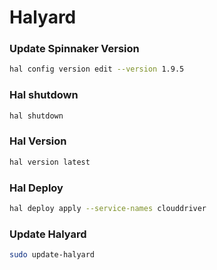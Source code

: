 # Halyard

### Update Spinnaker Version

```bash
hal config version edit --version 1.9.5
```

### Hal shutdown

```bash
hal shutdown
```

### Hal Version

```bash
hal version latest
```

### Hal Deploy

```bash
hal deploy apply --service-names clouddriver
```

### Update Halyard

```bash
sudo update-halyard
```
